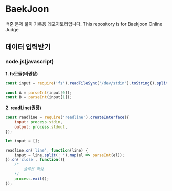 # BaekJoon
백준 문제 풀이 기록용 레포지토리입니다. This repository is for Baekjoon Online Judge

## 데이터 입력받기
### node.js(javascript)
**1. fs모듈(비권장)**
```js
const input = require('fs').readFileSync('/dev/stdin').toString().split(' ');

const A = parseInt(input[0]);
const B = parseInt(input[1]);
```

**2. readLine(권장)**
```js
const readline = require('readline').createInterface({
    input: process.stdin,
    output: process.stdout,
});

let input = [];

readline.on('line', function(line) {
    input = line.split(' ').map(el => parseInt(el));
}).on('close', function(){
	/*
		솔루션 작성
	*/
    process.exit();
});
```
